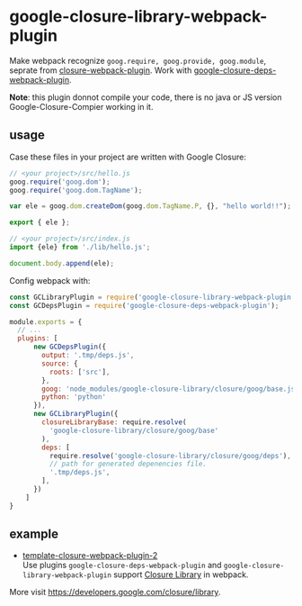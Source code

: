 # google-closure-library-webpack-plugin
Make webpack recognize `goog.require, goog.provide, goog.module`, seprate from [closure-webpack-plugin](https://github.com/webpack-contrib/closure-webpack-plugin).
Work with [google-closure-deps-webpack-plugin](https://www.npmjs.com/package/google-closure-deps-webpack-plugin).

<b>Note</b>: this plugin donnot compile your code, there is no java or JS version Google-Closure-Compier working in it. 

## usage
Case these files in your project are written with Google Closure:  
```js
// <your project>/src/hello.js
goog.require('goog.dom');
goog.require('goog.dom.TagName');

var ele = goog.dom.createDom(goog.dom.TagName.P, {}, "hello world!!");

export { ele };
```
```js
// <your project>/src/index.js
import {ele} from './lib/hello.js';

document.body.append(ele);

```

Config webpack with:
```js
const GCLibraryPlugin = require('google-closure-library-webpack-plugin');
const GCDepsPlugin = require('google-closure-deps-webpack-plugin');

module.exports = {
  // ...
  plugins: [
      new GCDepsPlugin({
        output: '.tmp/deps.js',
        source: {
          roots: ['src'],
        },
        goog: 'node_modules/google-closure-library/closure/goog/base.js',
        python: 'python'
      }),
      new GCLibraryPlugin({
        closureLibraryBase: require.resolve(
          'google-closure-library/closure/goog/base'
        ),
        deps: [
          require.resolve('google-closure-library/closure/goog/deps'),
          // path for generated depenencies file.
          '.tmp/deps.js',
        ],
      })
    ]
}
```

## example
- [template-closure-webpack-plugin-2](https://github.com/funte/template-closure-webpack-plugin-2)  
  Use plugins `google-closure-deps-webpack-plugin` and `google-closure-library-webpack-plugin` support [Closure Library](https://developers.google.com/closure/library) in webpack.  

More visit https://developers.google.com/closure/library.  